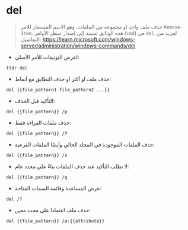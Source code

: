 # del

> حذف ملف واحد او مجموعه من الملفات.
> وهو الاسم المستعار للامر `Remove-Item`.
> هذه الوثائق تستند إلى إصدار سطر الأوامر (`cmd`) من `del`.
> لمزيد من التفاصيل: <https://learn.microsoft.com/windows-server/administration/windows-commands/del>.

- اعرض التوثيقات للأمر الأصلي:

`tldr del`

- حذف ملف او أكثر او حذف التطابق مع أنماط:

`del {{file_pattern1 file_pattern2 ...}}`

- التأكيد قبل الحذف:

`del {{file_pattern}} /p`

- حذف ملفات القراءة فقط:

`del {{file_pattern}} /f`

- حذف الملفات الموجودة في المجلد الحالي وأيضًا الملفات الفرعية:

`del {{file_pattern}} /s`

- لا تطلب التأكيد عند حذف الملفات بناءً على محدد عام:

`del {{file_pattern}} /q`

- عرض المساعدة وقائمة السمات المتاحة:

`del /?`

- حذف ملف اعتمادا على محدد معين:

`del {{file_pattern}} /a:{{attribute}}`
